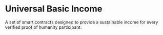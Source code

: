 # Universal Basic Income

A set of smart contracts designed to provide a sustainable income for every verified proof of humanity participant.
